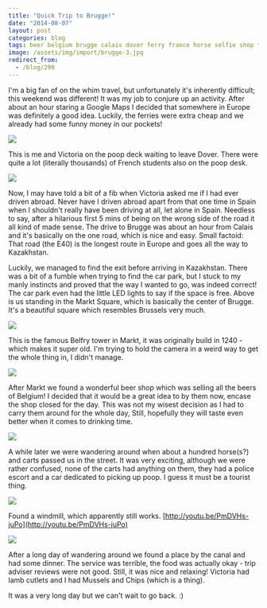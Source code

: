 ```yaml
---
title: "Quick Trip to Brugge!"
date: "2014-08-07"
layout: post
categories: blog
tags: beer belgium brugge calais dover ferry france horse selfie shop tigziefc travel victoria weekend
image: /assets/img/import/brugge-3.jpg
redirect_from:
  - /blog/299
---
```


I'm a big fan of on the whim travel, but unfortunately it's inherently difficult; this weekend was different! It was my job to conjure up an activity. After about an hour staring a Google Maps I decided that somewhere in Europe was definitely a good idea. Luckily, the ferries were extra cheap and we already had some funny money in our pockets!

![][photo-1]

This is me and Victoria on the poop deck waiting to leave Dover. There were quite a lot (literally thousands) of French students also on the poop desk.

![][photo-2]

Now, I may have told a bit of a fib when Victoria asked me if I had ever driven abroad. Never have I driven abroad apart from that one time in Spain when I shouldn't really have been driving at all, let alone in Spain. Needless to say, after a hilarious first 5 mins of being on the wrong side of the road it all kind of made sense. The drive to Brugge was about an hour from Calais and it's basically on the one road, which is nice and easy. Small factoid: That road (the E40) is the longest route in Europe and goes all the way to Kazakhstan.

Luckily, we managed to find the exit before arriving in Kazakhstan. There was a bit of a fumble when trying to find the car park, but I stuck to my manly instincts and proved that the way I wanted to go, was indeed correct! The car park even had the little LED lights to say if the space is free. Above is us standing in the Markt Square, which is basically the center of Brugge. It's a beautiful square which resembles Brussels very much.

![][photo-4]

This is the famous Belfry tower in Markt, it was originally build in 1240 - which makes it super old. I'm trying to hold the camera in a weird way to get the whole thing in, I didn't manage.

![][photo-5]

After Markt we found a wonderful beer shop which was selling all the beers of Belgium! I decided that it would be a great idea to by them now, encase the shop closed for the day. This was not my wisest decision as I had to carry them around for the whole day, Still, hopefully they will taste even better when it comes to drinking time.

![][photo-6]

A while later we were wandering around when about a hundred horse(s?) and carts passed us in the street. It was very exciting, although we were rather confused, none of the carts had anything on them, they had a police escort and a car dedicated to picking up poop. I guess it must be a tourist thing.

![][photo-7]

Found a windmill, which apparently still works. [http://youtu.be/PmDVHs-juPo](http://youtu.be/PmDVHs-juPo)

![][photo-8]

After a long day of wandering around we found a place by the canal and had some dinner. The service was terrible, the food was actually okay - trip adviser reviews were not good. Still, it was nice and relaxing! Victoria had lamb cutlets and I had Mussels and Chips (which is a thing).

It was a very long day but we can't wait to go back. :)

[photo-1]: /assets/img/import/brugge-1.jpg
[photo-2]: /assets/img/import/brugge-2.jpg
[photo-3]: /assets/img/import/brugge-3.jpg
[photo-4]: /assets/img/import/brugge-4.jpg
[photo-5]: /assets/img/import/brugge-5.jpg
[photo-6]: /assets/img/import/brugge-6.jpg
[photo-7]: /assets/img/import/brugge-7.jpg
[photo-8]: /assets/img/import/brugge-8.jpg
